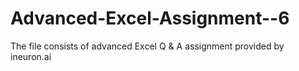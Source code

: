 # Advanced-Excel-Assignment--6
The file consists of advanced Excel Q & A assignment provided by ineuron.ai
